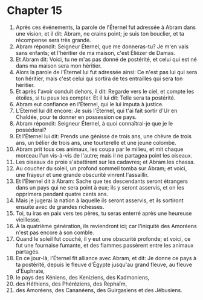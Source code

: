 # Chapter 15

1. Après ces événements, la parole de l'Éternel fut adressée à Abram dans une vision, et il dit: Abram, ne crains point; je suis ton bouclier, et ta récompense sera très grande.
2. Abram répondit: Seigneur Éternel, que me donneras-tu? Je m'en vais sans enfants; et l'héritier de ma maison, c'est Éliézer de Damas.
3. Et Abram dit: Voici, tu ne m'as pas donné de postérité, et celui qui est né dans ma maison sera mon héritier.
4. Alors la parole de l'Éternel lui fut adressée ainsi: Ce n'est pas lui qui sera ton héritier, mais c'est celui qui sortira de tes entrailles qui sera ton héritier.
5. Et après l'avoir conduit dehors, il dit: Regarde vers le ciel, et compte les étoiles, si tu peux les compter. Et il lui dit: Telle sera ta postérité.
6. Abram eut confiance en l'Éternel, qui le lui imputa à justice.
7. L'Éternel lui dit encore: Je suis l'Éternel, qui t'ai fait sortir d'Ur en Chaldée, pour te donner en possession ce pays.
8. Abram répondit: Seigneur Éternel, à quoi connaîtrai-je que je le posséderai?
9. Et l'Éternel lui dit: Prends une génisse de trois ans, une chèvre de trois ans, un bélier de trois ans, une tourterelle et une jeune colombe.
10. Abram prit tous ces animaux, les coupa par le milieu, et mit chaque morceau l'un vis-à-vis de l'autre; mais il ne partagea point les oiseaux.
11. Les oiseaux de proie s'abattirent sur les cadavres; et Abram les chassa.
12. Au coucher du soleil, un profond sommeil tomba sur Abram; et voici, une frayeur et une grande obscurité vinrent l'assaillir.
13. Et l'Éternel dit à Abram: Sache que tes descendants seront étrangers dans un pays qui ne sera point à eux; ils y seront asservis, et on les opprimera pendant quatre cents ans.
14. Mais je jugerai la nation à laquelle ils seront asservis, et ils sortiront ensuite avec de grandes richesses.
15. Toi, tu iras en paix vers tes pères, tu seras enterré après une heureuse vieillesse.
16. À la quatrième génération, ils reviendront ici; car l'iniquité des Amoréens n'est pas encore à son comble.
17. Quand le soleil fut couché, il y eut une obscurité profonde; et voici, ce fut une fournaise fumante, et des flammes passèrent entre les animaux partagés.
18. En ce jour-là, l'Éternel fit alliance avec Abram, et dit: Je donne ce pays à ta postérité, depuis le fleuve d'Égypte jusqu'au grand fleuve, au fleuve d'Euphrate,
19. le pays des Kéniens, des Keniziens, des Kadmoniens,
20. des Héthiens, des Phéréziens, des Rephaïm,
21. des Amoréens, des Cananéens, des Guirgasiens et des Jébusiens.

